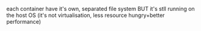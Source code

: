 each container have it's own, separated file system
BUT it's stll running on the host OS
(it's not virtualisation, less resource hungry+better performance)